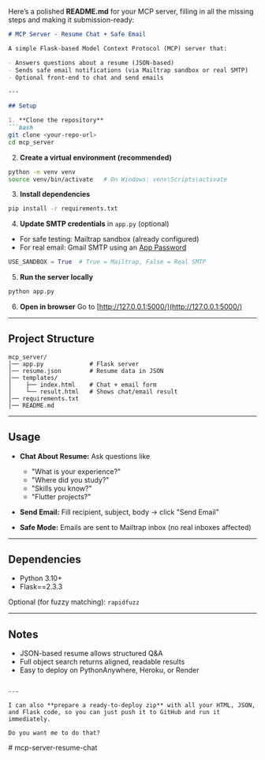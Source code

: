 Here’s a polished **README.md** for your MCP server, filling in all the missing steps and making it submission-ready:

````markdown
# MCP Server - Resume Chat + Safe Email

A simple Flask-based Model Context Protocol (MCP) server that:

- Answers questions about a resume (JSON-based)  
- Sends safe email notifications (via Mailtrap sandbox or real SMTP)  
- Optional front-end to chat and send emails

---

## Setup

1. **Clone the repository**  
```bash
git clone <your-repo-url>
cd mcp_server
````

2. **Create a virtual environment (recommended)**

```bash
python -m venv venv
source venv/bin/activate   # On Windows: venv\Scripts\activate
```

3. **Install dependencies**

```bash
pip install -r requirements.txt
```

4. **Update SMTP credentials** in `app.py` (optional)

* For safe testing: Mailtrap sandbox (already configured)
* For real email: Gmail SMTP using an [App Password](https://support.google.com/accounts/answer/185833?hl=en)

```python
USE_SANDBOX = True  # True = Mailtrap, False = Real SMTP
```

5. **Run the server locally**

```bash
python app.py
```

6. **Open in browser**
   Go to [http://127.0.0.1:5000/](http://127.0.0.1:5000/)

---

## Project Structure

```
mcp_server/
│── app.py             # Flask server
│── resume.json        # Resume data in JSON
│── templates/
│    ├── index.html    # Chat + email form
│    └── result.html   # Shows chat/email result
│── requirements.txt
│── README.md
```

---

## Usage

* **Chat About Resume:** Ask questions like

  * "What is your experience?"
  * "Where did you study?"
  * "Skills you know?"
  * "Flutter projects?"

* **Send Email:** Fill recipient, subject, body → click "Send Email"

* **Safe Mode:** Emails are sent to Mailtrap inbox (no real inboxes affected)

---

## Dependencies

* Python 3.10+
* Flask==2.3.3

Optional (for fuzzy matching): `rapidfuzz`

---

## Notes

* JSON-based resume allows structured Q\&A
* Full object search returns aligned, readable results
* Easy to deploy on PythonAnywhere, Heroku, or Render

```

---

I can also **prepare a ready-to-deploy zip** with all your HTML, JSON, and Flask code, so you can just push it to GitHub and run it immediately.  

Do you want me to do that?
```
#   m c p - s e r v e r - r e s u m e - c h a t  
 